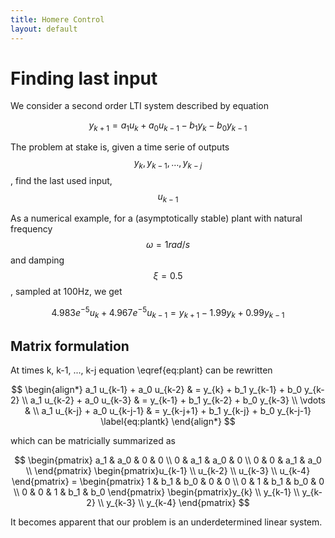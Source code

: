 ```yaml
---
title: Homere Control
layout: default
---
```


<script src="https://cdn.mathjax.org/mathjax/latest/MathJax.js?config=TeX-AMS-MML_HTMLorMML" type="text/javascript"></script>
<script type="text/x-mathjax-config">
MathJax.Hub.Config({
  TeX: { equationNumbers: { autoNumber: "AMS" } }
});
</script>


# Finding last input


We consider a second order LTI system described by equation

$$
\begin{equation}
y_{k+1} = a_1 u_k + a_0 u_{k-1} - b_1 y_k -b_0 y_{k-1}
\label{eq:plant}
\end{equation}
$$

The problem at stake is, given a time serie of outputs $$y_k, y_{k-1}, \dots, y_{k-j}$$, find the last used input, $$u_{k-1}$$


As a numerical example, for a (asymptotically stable) plant with natural frequency $$\omega=1rad/s$$ and damping $$\xi=0.5$$, sampled at 100Hz, we get

$$
\begin{equation}
4.983 e^{-5} u_k + 4.967e^{-5} u_{k-1} = y_{k+1} - 1.99 y_k + 0.99 y_{k-1}
\end{equation}
$$


## Matrix formulation

At times k, k-1, ..., k-j  equation \eqref{eq:plant} can be rewritten

$$
\begin{align*}
a_1 u_{k-1} + a_0 u_{k-2} & =  y_{k} + b_1 y_{k-1} + b_0 y_{k-2}   \\
a_1 u_{k-2} + a_0 u_{k-3} & =  y_{k-1} + b_1 y_{k-2} + b_0 y_{k-3} \\
\vdots & \\
a_1 u_{k-j} + a_0 u_{k-j-1} & =  y_{k-j+1} + b_1 y_{k-j} + b_0 y_{k-j-1}
\label{eq:plantk}
\end{align*}
$$

which can be matricially summarized as

$$
\begin{pmatrix}
a_1 & a_0 & 0 & 0   \\
0   & a_1 & a_0 & 0 \\
0 & 0 & a_1 & a_0   \\
\end{pmatrix}
\begin{pmatrix}u_{k-1} \\ u_{k-2} \\ u_{k-3} \\ u_{k-4} \end{pmatrix} =
\begin{pmatrix}
1 & b_1 & b_0 & 0 & 0    \\
0 & 1 & b_1 & b_0 & 0    \\
0 & 0 & 1 & b_1 & b_0
\end{pmatrix}
\begin{pmatrix}y_{k} \\ y_{k-1} \\ y_{k-2} \\ y_{k-3} \\ y_{k-4} \end{pmatrix}
$$

It becomes apparent that our problem is an underdetermined linear system.


